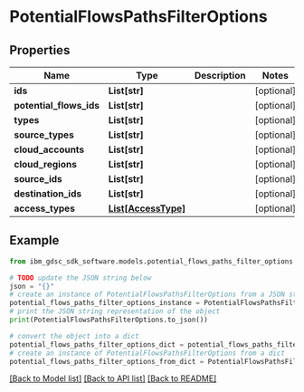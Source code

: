 # PotentialFlowsPathsFilterOptions


## Properties

Name | Type | Description | Notes
------------ | ------------- | ------------- | -------------
**ids** | **List[str]** |  | [optional] 
**potential_flows_ids** | **List[str]** |  | [optional] 
**types** | **List[str]** |  | [optional] 
**source_types** | **List[str]** |  | [optional] 
**cloud_accounts** | **List[str]** |  | [optional] 
**cloud_regions** | **List[str]** |  | [optional] 
**source_ids** | **List[str]** |  | [optional] 
**destination_ids** | **List[str]** |  | [optional] 
**access_types** | [**List[AccessType]**](AccessType.md) |  | [optional] 

## Example

```python
from ibm_gdsc_sdk_software.models.potential_flows_paths_filter_options import PotentialFlowsPathsFilterOptions

# TODO update the JSON string below
json = "{}"
# create an instance of PotentialFlowsPathsFilterOptions from a JSON string
potential_flows_paths_filter_options_instance = PotentialFlowsPathsFilterOptions.from_json(json)
# print the JSON string representation of the object
print(PotentialFlowsPathsFilterOptions.to_json())

# convert the object into a dict
potential_flows_paths_filter_options_dict = potential_flows_paths_filter_options_instance.to_dict()
# create an instance of PotentialFlowsPathsFilterOptions from a dict
potential_flows_paths_filter_options_from_dict = PotentialFlowsPathsFilterOptions.from_dict(potential_flows_paths_filter_options_dict)
```
[[Back to Model list]](../README.md#documentation-for-models) [[Back to API list]](../README.md#documentation-for-api-endpoints) [[Back to README]](../README.md)


